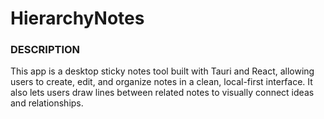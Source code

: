 # HierarchyNotes

### DESCRIPTION
This app is a desktop sticky notes tool built with Tauri and React, allowing users to create, edit, and organize notes in a clean, local-first interface. It also lets users draw lines between related notes to visually connect ideas and relationships.